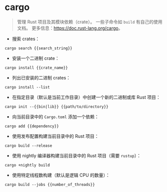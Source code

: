 # cargo

> 管理 Rust 项目及其模块依赖（crate）。
> 一些子命令如 `build` 有自己的使用文档。
> 更多信息：<https://doc.rust-lang.org/cargo>。

- 搜索 crates：

`cargo search {{search_string}}`

- 安装一个二进制 crate：

`cargo install {{crate_name}}`

- 列出已安装的二进制 crates：

`cargo install --list`

- 在指定目录（默认是当前工作目录）中创建一个新的二进制或库 Rust 项目：

`cargo init --{{bin|lib}} {{path/to/directory}}`

- 向当前目录中的 `Cargo.toml` 添加一个依赖：

`cargo add {{dependency}}`

- 使用发布配置构建当前目录中的 Rust 项目：

`cargo build --release`

- 使用 nightly 编译器构建当前目录中的 Rust 项目（需要 `rustup`）：

`cargo +nightly build`

- 使用特定线程数构建（默认是逻辑 CPU 的数量）：

`cargo build --jobs {{number_of_threads}}`